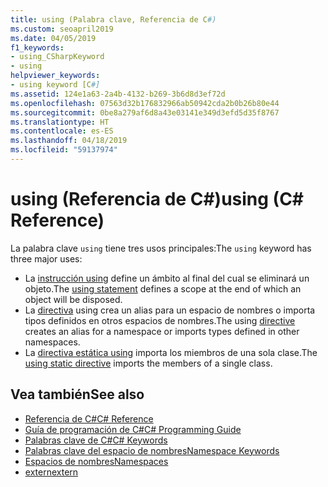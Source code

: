 ```yaml
---
title: using (Palabra clave, Referencia de C#)
ms.custom: seoapril2019
ms.date: 04/05/2019
f1_keywords:
- using_CSharpKeyword
- using
helpviewer_keywords:
- using keyword [C#]
ms.assetid: 124e1a63-2a4b-4132-b269-3b6d8d3ef72d
ms.openlocfilehash: 07563d32b176832966ab50942cda2b0b26b80e44
ms.sourcegitcommit: 0be8a279af6d8a43e03141e349d3efd5d35f8767
ms.translationtype: HT
ms.contentlocale: es-ES
ms.lasthandoff: 04/18/2019
ms.locfileid: "59137974"
---
```

# <a name="using-c-reference"></a><span data-ttu-id="b6050-102">using (Referencia de C#)</span><span class="sxs-lookup"><span data-stu-id="b6050-102">using (C# Reference)</span></span>

<span data-ttu-id="b6050-103">La palabra clave `using` tiene tres usos principales:</span><span class="sxs-lookup"><span data-stu-id="b6050-103">The `using` keyword has three major uses:</span></span>
- <span data-ttu-id="b6050-104">La [instrucción using](using-statement.md) define un ámbito al final del cual se eliminará un objeto.</span><span class="sxs-lookup"><span data-stu-id="b6050-104">The [using statement](using-statement.md) defines a scope at the end of which an object will be disposed.</span></span> 
- <span data-ttu-id="b6050-105">La [directiva](using-directive.md) using crea un alias para un espacio de nombres o importa tipos definidos en otros espacios de nombres.</span><span class="sxs-lookup"><span data-stu-id="b6050-105">The using [directive](using-directive.md) creates an alias for a namespace or imports types defined in other namespaces.</span></span> 
- <span data-ttu-id="b6050-106">La [directiva estática using](using-static.md) importa los miembros de una sola clase.</span><span class="sxs-lookup"><span data-stu-id="b6050-106">The [using static directive](using-static.md) imports the members of a single class.</span></span>

## <a name="see-also"></a><span data-ttu-id="b6050-107">Vea también</span><span class="sxs-lookup"><span data-stu-id="b6050-107">See also</span></span>

- [<span data-ttu-id="b6050-108">Referencia de C#</span><span class="sxs-lookup"><span data-stu-id="b6050-108">C# Reference</span></span>](../index.md)
- [<span data-ttu-id="b6050-109">Guía de programación de C#</span><span class="sxs-lookup"><span data-stu-id="b6050-109">C# Programming Guide</span></span>](../../programming-guide/index.md)
- [<span data-ttu-id="b6050-110">Palabras clave de C#</span><span class="sxs-lookup"><span data-stu-id="b6050-110">C# Keywords</span></span>](index.md)
- [<span data-ttu-id="b6050-111">Palabras clave del espacio de nombres</span><span class="sxs-lookup"><span data-stu-id="b6050-111">Namespace Keywords</span></span>](namespace-keywords.md)
- [<span data-ttu-id="b6050-112">Espacios de nombres</span><span class="sxs-lookup"><span data-stu-id="b6050-112">Namespaces</span></span>](../../programming-guide/namespaces/index.md)
- [<span data-ttu-id="b6050-113">extern</span><span class="sxs-lookup"><span data-stu-id="b6050-113">extern</span></span>](extern.md)